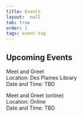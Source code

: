 ```yaml
---
title: Events
layout:  null
tab: true
order: 1
tags: event-tag
---
```


## Upcoming Events

Meet and Greet  
Location: Des Plaines Library  
Date and Time: TBD  
  
Meet and Greet (online)  
Location: Online  
Date and Time: TBD  
